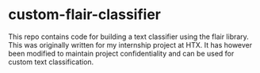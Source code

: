 # custom-flair-classifier
This repo contains code for building a text classifier using the flair library. This was originally written for my internship project at HTX. It has however been modified to maintain project confidentiality and can be used for custom text classification.
